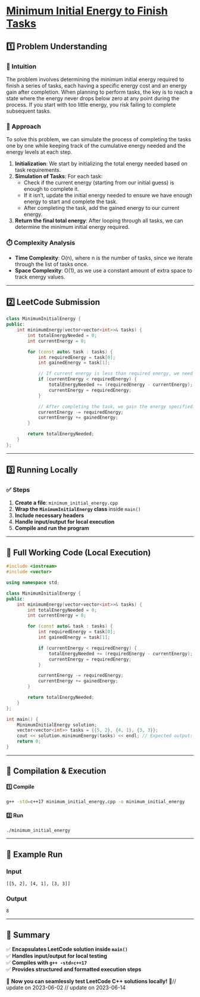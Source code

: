 # **[Minimum Initial Energy to Finish Tasks](https://leetcode.com/problems/minimum-initial-energy-to-finish-tasks/description/)**  

## **1️⃣ Problem Understanding**  
### **📌 Intuition**  
The problem involves determining the minimum initial energy required to finish a series of tasks, each having a specific energy cost and an energy gain after completion. When planning to perform tasks, the key is to reach a state where the energy never drops below zero at any point during the process. If you start with too little energy, you risk failing to complete subsequent tasks.

### **🚀 Approach**  
To solve this problem, we can simulate the process of completing the tasks one by one while keeping track of the cumulative energy needed and the energy levels at each step. 

1. **Initialization**: We start by initializing the total energy needed based on task requirements. 
2. **Simulation of Tasks**: For each task:
   - Check if the current energy (starting from our initial guess) is enough to complete it.
   - If it isn’t, update the initial energy needed to ensure we have enough energy to start and complete the task.
   - After completing the task, add the gained energy to our current energy.
3. **Return the final total energy**: After looping through all tasks, we can determine the minimum initial energy required.

### **⏱️ Complexity Analysis**  
- **Time Complexity**: O(n), where n is the number of tasks, since we iterate through the list of tasks once.
- **Space Complexity**: O(1), as we use a constant amount of extra space to track energy values.  

---  

## **2️⃣ LeetCode Submission**  
```cpp
class MinimumInitialEnergy {
public:
    int minimumEnergy(vector<vector<int>>& tasks) {
        int totalEnergyNeeded = 0;
        int currentEnergy = 0;

        for (const auto& task : tasks) {
            int requiredEnergy = task[0];
            int gainedEnergy = task[1];

            // If current energy is less than required energy, we need more initial energy.
            if (currentEnergy < requiredEnergy) {
                totalEnergyNeeded += (requiredEnergy - currentEnergy);
                currentEnergy = requiredEnergy;
            }

            // After completing the task, we gain the energy specified.
            currentEnergy -= requiredEnergy;
            currentEnergy += gainedEnergy;
        }

        return totalEnergyNeeded;
    }
};
```  

---  

## **3️⃣ Running Locally**  
### **✅ Steps**  
1. **Create a file**: `minimum_initial_energy.cpp`  
2. **Wrap the `MinimumInitialEnergy` class** inside `main()`  
3. **Include necessary headers**  
4. **Handle input/output for local execution**  
5. **Compile and run the program**  

---  

## **📝 Full Working Code (Local Execution)**  
```cpp
#include <iostream>
#include <vector>

using namespace std;

class MinimumInitialEnergy {
public:
    int minimumEnergy(vector<vector<int>>& tasks) {
        int totalEnergyNeeded = 0;
        int currentEnergy = 0;

        for (const auto& task : tasks) {
            int requiredEnergy = task[0];
            int gainedEnergy = task[1];

            if (currentEnergy < requiredEnergy) {
                totalEnergyNeeded += (requiredEnergy - currentEnergy);
                currentEnergy = requiredEnergy;
            }

            currentEnergy -= requiredEnergy;
            currentEnergy += gainedEnergy;
        }

        return totalEnergyNeeded;
    }
};

int main() {
    MinimumInitialEnergy solution;
    vector<vector<int>> tasks = {{5, 2}, {4, 1}, {3, 3}};
    cout << solution.minimumEnergy(tasks) << endl; // Expected output: 8
    return 0;
}  
```  

---  

## **🔧 Compilation & Execution**  
#### **1️⃣ Compile**  
```bash
g++ -std=c++17 minimum_initial_energy.cpp -o minimum_initial_energy
```  

#### **2️⃣ Run**  
```bash
./minimum_initial_energy
```  

---  

## **🎯 Example Run**  
### **Input**  
```
[[5, 2], [4, 1], [3, 3]]
```  
### **Output**  
```
8
```  

---  

## **📌 Summary**  
✅ **Encapsulates LeetCode solution inside `main()`**  
✅ **Handles input/output for local testing**  
✅ **Compiles with `g++ -std=c++17`**  
✅ **Provides structured and formatted execution steps**  

🚀 **Now you can seamlessly test LeetCode C++ solutions locally!** 🚀// update on 2023-06-02
// update on 2023-06-14
